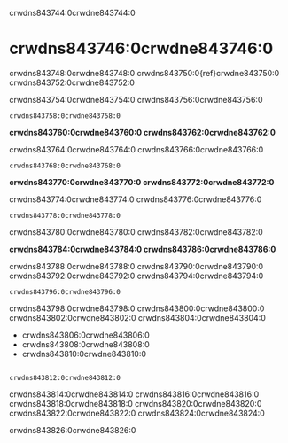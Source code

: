 crwdns843744:0crwdne843744:0
# crwdns843746:0crwdne843746:0

crwdns843748:0crwdne843748:0 crwdns843750:0{ref}crwdne843750:0 crwdns843752:0crwdne843752:0

crwdns843754:0crwdne843754:0 crwdns843756:0crwdne843756:0

```
crwdns843758:0crwdne843758:0
```

**crwdns843760:0crwdne843760:0 crwdns843762:0crwdne843762:0**

crwdns843764:0crwdne843764:0 crwdns843766:0crwdne843766:0
```
crwdns843768:0crwdne843768:0
```

**crwdns843770:0crwdne843770:0 crwdns843772:0crwdne843772:0**

crwdns843774:0crwdne843774:0 crwdns843776:0crwdne843776:0
```
crwdns843778:0crwdne843778:0
```
crwdns843780:0crwdne843780:0 crwdns843782:0crwdne843782:0

**crwdns843784:0crwdne843784:0 crwdns843786:0crwdne843786:0**

crwdns843788:0crwdne843788:0 crwdns843790:0crwdne843790:0 crwdns843792:0crwdne843792:0 crwdns843794:0crwdne843794:0

```
crwdns843796:0crwdne843796:0
```

crwdns843798:0crwdne843798:0 crwdns843800:0crwdne843800:0 crwdns843802:0crwdne843802:0 crwdns843804:0crwdne843804:0

- crwdns843806:0crwdne843806:0
- crwdns843808:0crwdne843808:0
- crwdns843810:0crwdne843810:0

```

crwdns843812:0crwdne843812:0
```

crwdns843814:0crwdne843814:0 crwdns843816:0crwdne843816:0 crwdns843818:0crwdne843818:0 crwdns843820:0crwdne843820:0 crwdns843822:0crwdne843822:0 crwdns843824:0crwdne843824:0

crwdns843826:0crwdne843826:0
